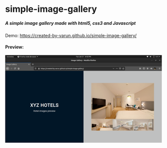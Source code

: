 # simple-image-gallery
##### A simple image gallery made with html5, css3 and Javascript 
Demo: https://created-by-varun.github.io/simple-image-gallery/

#### Preview:
![preview image](preview.png)
